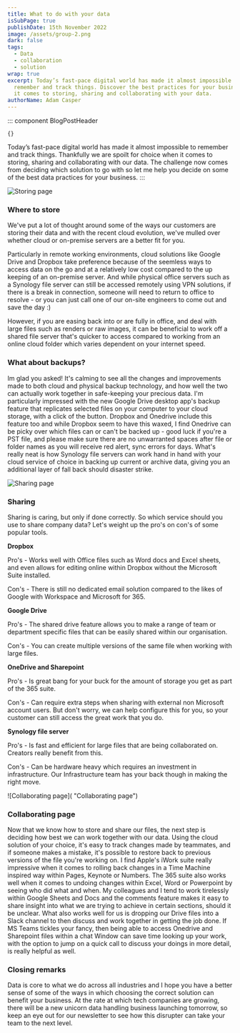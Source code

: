 ```yaml
---
title: What to do with your data
isSubPage: true
publishDate: 15th November 2022
image: /assets/group-2.png
dark: false
tags:
  - Data
  - collaboration
  - solution
wrap: true
excerpt: Today’s fast-pace digital world has made it almost impossible to
  remember and track things. Discover the best practices for your business when
  it comes to storing, sharing and collaborating with your data.
authorName: Adam Casper
---
```

::: component BlogPostHeader
~~~
{}
~~~
Today’s fast-pace digital world has made it almost impossible to remember and track things. Thankfully we are spoilt for choice when it comes to storing, sharing and collaborating with our data. The challenge now comes from deciding which solution to go with so let me help you decide on some of the best data practices for your business.
:::

![Storing page]( "Storing")

### Where to store

We've put a lot of thought around some of the ways our customers are storing their data and with the recent cloud evolution, we've mulled over whether cloud or on-premise servers are a better fit for you.

Particularly in remote working environments, cloud solutions like Google Drive and Dropbox take preference because of the seemless ways to access data on the go and at a relatively low cost compared to the up keeping of an on-premise server. And while physical office servers such as a Synology file server can still be accessed remotely using VPN solutions, if there is a break in connection, someone will need to return to office to resolve - or you can just call one of our on-site engineers to come out and save the day :)

However, if you are easing back into or are fully in office, and deal with large files such as renders or raw images, it can be beneficial to work off a shared file server that's quicker to access compared to working from an online cloud folder which varies dependent on your internet speed.

### W﻿hat about backups?

I﻿m glad you asked! It's calming to see all the changes and improvements made to both cloud and physical backup technology, and how well the two can actually work together in safe-keeping your precious data. I'm particularly impressed with the new Google Drive desktop app's backup feature that replicates selected files on your computer to your cloud storage, with a click of the button. Dropbox and Onedrive include this feature too and while Dropbox seem to have this waxed, I find Onedrive can be picky over which files can or can't be backed up - good luck if you're a PST file, and please make sure there are no unwarranted spaces after file or folder names as you will receive red alert, sync errors for days. What's really neat is how Synology file servers can work hand in hand with your cloud service of choice in backing up current or archive data, giving you an additional layer of fall back should disaster strike.

![Sharing page]( "Sharing")

### S﻿haring

Sharing is caring, but only if done correctly. So which service should you use to share company data? Let's weight up the pro's on con's of some popular tools. 

**Dropbox**

Pro's - W﻿orks well with Office files such as Word docs and Excel sheets, and even allows for editing online within Dropbox without the Microsoft Suite installed.

C﻿on's - There is still no dedicated email solution compared to the likes of Google with Workspace and Microsoft for 365.

**G﻿oogle Drive**

Pro's - The shared drive feature allows you to make a range of team or department specific files that can be easily shared within our organisation. 

C﻿on's - You can create multiple versions of the same file when working with large files.

**OneDrive and Sharepoint**

Pro's - Is great bang for your buck for the amount of storage you get as part of the 365 suite.

C﻿on's - Can require extra steps when sharing with external non Microsoft account users. But don't worry, we can help  configure this for you, so your customer can still access the great work that you do.

**S﻿ynology file server**

Pro's - Is fast and efficient for large files that are being collaborated on. Creators really benefit from this.

C﻿on's - Can be hardware heavy which requires an investment in infrastructure. Our Infrastructure team has your back though in making the right move. 

![Collaborating page]( "Collaborating page")

### Collaborating page

Now that we know how to store and share our files, the next step is deciding how best we can work together with our data. Using the cloud solution of your choice, it's easy to track changes made by teammates, and if someone makes a mistake, it's possible to restore back to previous versions of the file you're working on. I find Apple's iWork suite really impressive when it comes to rolling back changes in a Time Machine inspired way within Pages, Keynote or Numbers. The 365 suite also works well when it comes to undoing changes within Excel, Word or Powerpoint by seeing who did what and when. My colleagues and I tend to work tirelessly within Google Sheets and Docs and the comments feature makes it easy to share insight into what we are trying to achieve in certain sections, should it be unclear. What also works well for us is dropping our Drive files into a Slack channel to then discuss and work together in getting the job done. If MS Teams tickles your fancy, then being able to access Onedrive and Sharepoint files within a chat Window can save time looking up your work, with the option to jump on a quick call to discuss your doings in more detail, is really helpful as well.

### C﻿losing remarks

Data is core to what we do across all industries and I hope you have a better sense of some of the ways in which choosing the correct solution can benefit your business. At the rate at which tech companies are growing, there will be a new unicorn data handling business launching tomorrow, so keep an eye out for our newsletter to see how this disrupter can take your team to the next level.